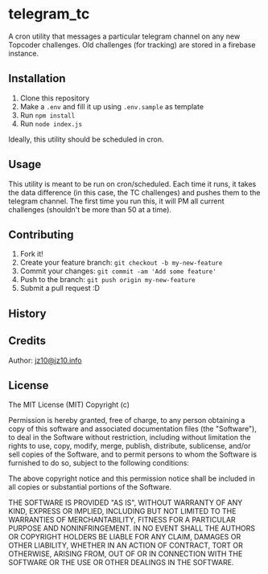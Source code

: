 # telegram_tc
A cron utility that messages a particular telegram channel on any new Topcoder challenges.
Old challenges (for tracking) are stored in a firebase instance.

## Installation
1. Clone this repository
2. Make a `.env` and fill it up using `.env.sample` as template
3. Run `npm install`
4. Run `node index.js`

Ideally, this utility should be scheduled in cron.

## Usage
This utility is meant to be run on cron/scheduled. Each time it runs, it takes the data difference (in this case, the TC challenges) and pushes them to the telegram channel.
The first time you run this, it will PM all current challenges (shouldn't be more than 50 at a time).

## Contributing
1. Fork it!
2. Create your feature branch: `git checkout -b my-new-feature`
3. Commit your changes: `git commit -am 'Add some feature'`
4. Push to the branch: `git push origin my-new-feature`
5. Submit a pull request :D

## History

## Credits
Author: jz10@jz10.info
## License
The MIT License (MIT)
Copyright (c) <year> <copyright holders>

Permission is hereby granted, free of charge, to any person obtaining a copy of this software and associated documentation files (the "Software"), to deal in the Software without restriction, including without limitation the rights to use, copy, modify, merge, publish, distribute, sublicense, and/or sell copies of the Software, and to permit persons to whom the Software is furnished to do so, subject to the following conditions:

The above copyright notice and this permission notice shall be included in all copies or substantial portions of the Software.

THE SOFTWARE IS PROVIDED "AS IS", WITHOUT WARRANTY OF ANY KIND, EXPRESS OR IMPLIED, INCLUDING BUT NOT LIMITED TO THE WARRANTIES OF MERCHANTABILITY, FITNESS FOR A PARTICULAR PURPOSE AND NONINFRINGEMENT. IN NO EVENT SHALL THE AUTHORS OR COPYRIGHT HOLDERS BE LIABLE FOR ANY CLAIM, DAMAGES OR OTHER LIABILITY, WHETHER IN AN ACTION OF CONTRACT, TORT OR OTHERWISE, ARISING FROM, OUT OF OR IN CONNECTION WITH THE SOFTWARE OR THE USE OR OTHER DEALINGS IN THE SOFTWARE.
